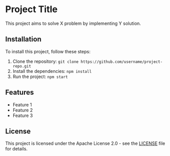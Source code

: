 # Project Title

This project aims to solve X problem by implementing Y solution.

## Installation

To install this project, follow these steps:
1. Clone the repository: `git clone https://github.com/username/project-repo.git`
2. Install the dependencies: `npm install`
3. Run the project: `npm start`

## Features

- Feature 1
- Feature 2
- Feature 3

## License

This project is licensed under the Apache License 2.0 - see the [LICENSE](LICENSE) file for details.
